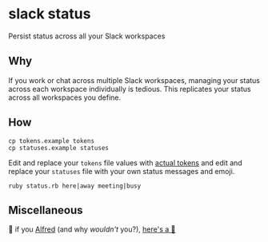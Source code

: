 # slack status

Persist status across all your Slack workspaces

## Why

If you work or chat across multiple Slack workspaces, managing your status across each workspace individually is tedious. This replicates your status across all workspaces you define.

## How

    cp tokens.example tokens
    cp statuses.example statuses

Edit and replace your `tokens` file values with [actual tokens](https://api.slack.com/custom-integrations/legacy-tokens) and edit and replace your `statuses` file with your own status messages and emoji.

    ruby status.rb here|away meeting|busy

## Miscellaneous

🎩 if you [Alfred](https://www.alfredapp.com/) (and why _wouldn't_ you?), [here's a :gift:](https://github.com/ocxo/slack_status_alfred)
